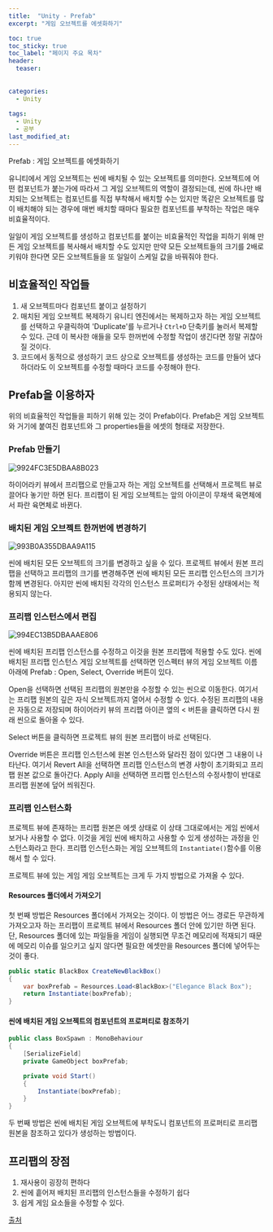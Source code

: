 ```yaml
---
title:  "Unity - Prefab"
excerpt: "게임 오브젝트를 에셋화하기"

toc: true
toc_sticky: true
toc_label: "페이지 주요 목차"
header:
  teaser: 
  
  
categories:
  - Unity
  
tags:
  - Unity
  - 공부
last_modified_at: 
---
```


Prefab : 게임 오브젝트를 에셋화하기

유니티에서 게임 오브젝트는 씬에 배치될 수 있는 오브젝트를 의미한다. 오브젝트에 어떤 컴포넌트가 붙는가에 따라서 그 게임 오브젝트의 역할이 결정되는데, 씬에 하나만 배치되는 오브젝트는 컴포넌트를 직접 부착해서 배치할 수는 있지만 똑같은 오브젝트를 많이 배치해야 되는 경우에 매번 배치할 때마다 필요한 컴포넌트를 부착하는 작업은 매우 비효율적이다.

일일이 게임 오브젝트를 생성하고 컴포넌트를 붙이는 비효율적인 작업을 피하기 위해 만든 게임 오브젝트를 복사해서 배치할 수도 있지만 만약 모든 오브젝트들의 크기를 2배로 키워야 한다면 모든 오브젝트들을 또 일일이 스케일 값을 바꿔줘야 한다.

## 비효율적인 작업들

1. 새 오브젝트마다 컴포넌트 붙이고 설정하기
2. 매치된 게임 오브젝트 복제하기
  유니티 엔진에서는 복제하고자 하는 게임 오브젝트를 선택하고 우클릭하여 'Duplicate'를 누르거나 `Ctrl+D` 단축키를 눌러서 복제할 수 있다.
  근데 이 복사한 애들을 모두 한꺼번에 수정할 작업이 생긴다면 정말 귀찮아질 것이다.
3. 코드에서 동적으로 생성하기
  코드 상으로 오브젝트를 생성하는 코드를 만들어 냈다 하더라도 이 오브젝트를 수정할 때마다 코드를 수정해야 한다.
  
  
## Prefab을 이용하자

위의 비효율적인 작업들을 피하기 위해 있는 것이 Prefab이다. Prefab은 게임 오브젝트와 거기에 붙여진 컴포넌트와 그 properties들을 에셋의 형태로 저장한다.

### Prefab 만들기

![9924FC3E5DBAA8B023](https://user-images.githubusercontent.com/41438361/90612167-a4deb880-e242-11ea-8cdf-7a66eb2b9381.gif)

하이어라키 뷰에서 프리팹으로 만들고자 하는 게임 오브젝트를 선택해서 프로젝트 뷰로 끌어다 놓기만 하면 된다. 프리팹이 된 게임 오브젝트는 앞의 아이콘이 무채색 육면체에서 파란 육면체로 바뀐다.

### 배치된 게임 오브젝트 한꺼번에 변경하기

![993B0A355DBAA9A115](https://user-images.githubusercontent.com/41438361/90612404-ef603500-e242-11ea-86b9-25ae1b9459a2.gif)

씬에 배치된 모든 오브젝트의 크기를 변경하고 싶을 수 있다. 프로젝트 뷰에서 원본 프리팹을 선택하고 프리팹의 크기를 변경해주면 씬에 배치된 모든 프리팹 인스턴스의 크기가 함께 변경된다. 아지만 씬에 배치된 각각의 인스턴스 프로퍼티가 수정된 상태에서는 적용되지 않는다.

### 프리팹 인스턴스에서 편집

![994EC13B5DBAAAE806](https://user-images.githubusercontent.com/41438361/90612708-609fe800-e243-11ea-8ef6-2b65c8635e32.png)

씬에 배치된 프리팹 인스턴스를 수정하고 이것을 원본 프리팹에 적용할 수도 있다. 씬에 배치된 프리팹 인스턴스 게임 오브젝트를 선택하면 인스펙터 뷰의 게임 오브젝트 이름 아래에 Prefab : Open, Select, Override 버튼이 있다.

Open을 선택하면 선택된 프리팹의 원본만을 수정할 수 있는 씬으로 이동한다. 여기서는 프리팹 원본의 깊은 자식 오브젝트까지 열어서 수정할 수 있다. 수정된 프리팹의 내용은 자동으로 저장되며 하이어라키 뷰의 프리팹 아이콘 옆의 < 버튼을 클릭하면 다시 원래 씬으로 돌아올 수 있다.

Select 버튼을 클릭하면 프로젝트 뷰의 원본 프리팹이 바로 선택된다.

Override 버튼은 프리팹 인스턴스에 원본 인스턴스와 달라진 점이 있다면 그 내용이 나타난다. 여기서 Revert All을 선택하면 프리팹 인스턴스의 변경 사항이 초기화되고 프리팹 원본 값으로 돌아간다. Apply All을 선택하면 프리팹 인스턴스의 수정사항이 반대로 프리팹 원본에 덮어 씌워진다.

### 프리팹 인스턴스화

프로젝트 뷰에 존재하는 프리팹 원본은 에셋 상태로 이 상태 그대로에서는 게임 씬에서 보거나 사용할 수 없다. 이것을 게임 씬에 배치하고 사용할 수 있게 생성하는 과정을 인스턴스화라고 한다. 프리팹 인스턴스화는 게임 오브젝트의 `Instantiate()`함수를 이용해서 할 수 있다.

프로젝트 뷰에 있는 게임 게임 오브젝트는 크게 두 가지 방법으로 가져올 수 있다.

#### Resources 폴더에서 가져오기

첫 번째 방법은 Resources 폴더에서 가져오는 것이다. 이 방법은 어느 경로든 무관하게 가져오고자 하는 프리팹이 프로젝트 뷰에서 Resources 폴더 안에 있기만 하면 된다. 단, Resources 폴더에 있는 파일들을 게임이 실행되면 무조건 메모리에 적재되기 때문에 메모리 이슈를 일으키고 싶지 않다면 필요한 에셋만을 Resources 폴더에 넣어두는 것이 좋다.

```C#
public static BlackBox CreateNewBlackBox()
{
    var boxPrefab = Resources.Load<BlackBox>("Elegance Black Box");
    return Instantiate(boxPrefab);
}
```

#### 씬에 배치된 게임 오브젝트의 컴포넌트의 프로퍼티로 참조하기

```C#
public class BoxSpawn : MonoBehaviour
{
    [SerializeField]
    private GameObject boxPrefab;

    private void Start()
    {
        Instantiate(boxPrefab);
    }
}
```

두 번째 방법은 씬에 배치된 게임 오브젝트에 부착도니 컴포넌트의 프로퍼티로 프리팹 원본을 참조하고 있다가 생성하는 방법이다.


## 프리팹의 장점

1. 재사용이 굉장히 편하다
2. 씬에 흩어져 배치된 프리팹의 인스턴스들을 수정하기 쉽다
3. 쉽게 게임 요소들을 수정할 수 있다.



[출처](https://wergia.tistory.com/196)
